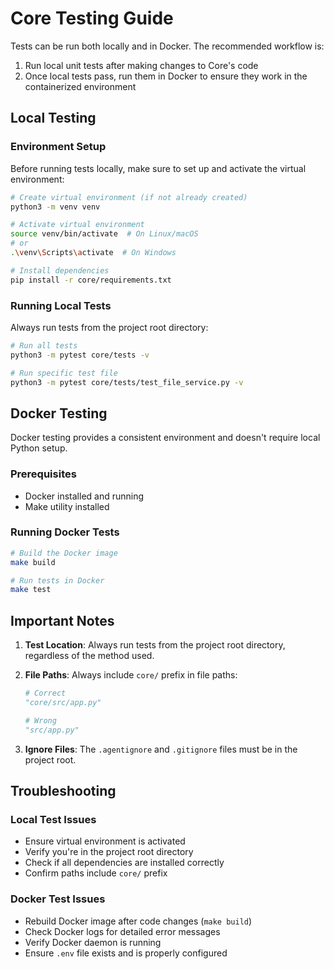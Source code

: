 # Core Testing Guide

Tests can be run both locally and in Docker. The recommended workflow is:

1. Run local unit tests after making changes to Core's code
2. Once local tests pass, run them in Docker to ensure they work in the containerized environment

## Local Testing

### Environment Setup

Before running tests locally, make sure to set up and activate the virtual environment:

```bash
# Create virtual environment (if not already created)
python3 -m venv venv

# Activate virtual environment
source venv/bin/activate  # On Linux/macOS
# or
.\venv\Scripts\activate  # On Windows

# Install dependencies
pip install -r core/requirements.txt
```

### Running Local Tests

Always run tests from the project root directory:

```bash
# Run all tests
python3 -m pytest core/tests -v

# Run specific test file
python3 -m pytest core/tests/test_file_service.py -v
```

## Docker Testing

Docker testing provides a consistent environment and doesn't require local Python setup.

### Prerequisites

- Docker installed and running
- Make utility installed

### Running Docker Tests

```bash
# Build the Docker image
make build

# Run tests in Docker
make test
```

## Important Notes

1. **Test Location**: Always run tests from the project root directory, regardless of the method used.

2. **File Paths**: Always include `core/` prefix in file paths:

   ```python
   # Correct
   "core/src/app.py"

   # Wrong
   "src/app.py"
   ```

3. **Ignore Files**: The `.agentignore` and `.gitignore` files must be in the project root.

## Troubleshooting

### Local Test Issues

- Ensure virtual environment is activated
- Verify you're in the project root directory
- Check if all dependencies are installed correctly
- Confirm paths include `core/` prefix

### Docker Test Issues

- Rebuild Docker image after code changes (`make build`)
- Check Docker logs for detailed error messages
- Verify Docker daemon is running
- Ensure `.env` file exists and is properly configured
